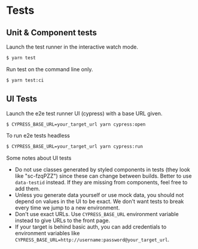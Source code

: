 # Tests

## Unit & Component tests

Launch the test runner in the interactive watch mode.

```bash
$ yarn test
```

Run test on the command line only.

```bash
$ yarn test:ci
```

## UI Tests

Launch the e2e test runner UI (cypress) with a base URL given.

```bash
$ CYPRESS_BASE_URL=your_target_url yarn cypress:open
```

To run e2e tests headless

```bash
$ CYPRESS_BASE_URL=your_target_url yarn cypress:run
```

Some notes about UI tests

- Do not use classes generated by styled components in tests (they look like "sc-fzqPZZ") since these can change between builds. Better to use `data-testid` instead. If they are missing from components, feel free to add them.
- Unless you generate data yourself or use mock data, you should not depend on values in the UI to be exact. We don't want tests to break every time we jump to a new environment.
- Don't use exact URLs. Use `CYPRESS_BASE_URL` environment variable instead to give URLs to the front page.
- If your target is behind basic auth, you can add credentials to environment variables like `CYPRESS_BASE_URL=http://username:password@your_target_url`.
